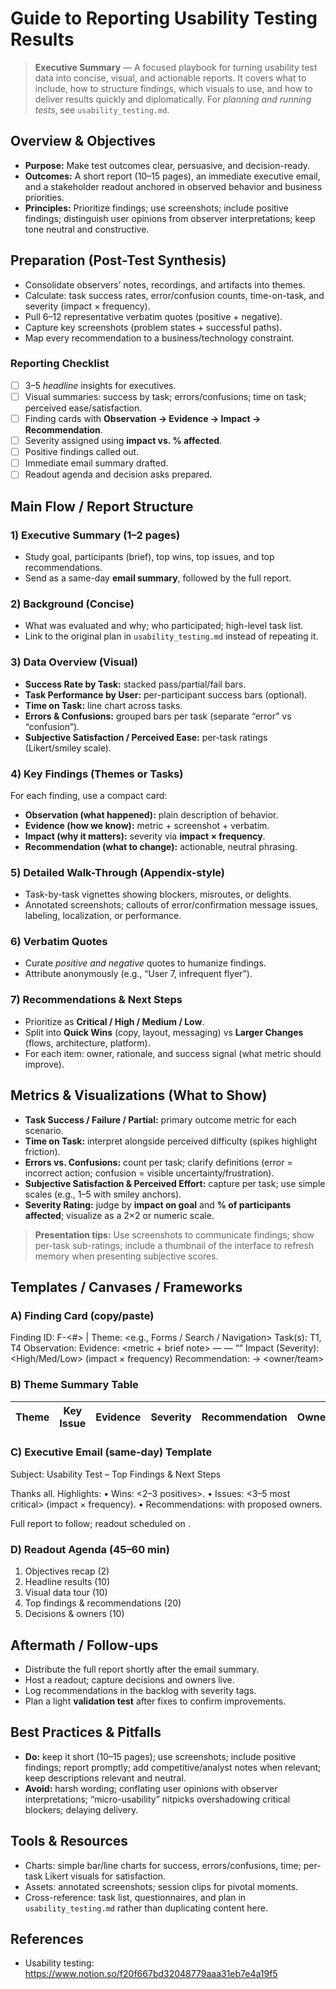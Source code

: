 # Guide to Reporting Usability Testing Results

> **Executive Summary** — A focused playbook for turning usability test data into concise, visual, and actionable reports. It covers what to include, how to structure findings, which visuals to use, and how to deliver results quickly and diplomatically. For *planning and running tests*, see `usability_testing.md`.

## Overview & Objectives
- **Purpose:** Make test outcomes clear, persuasive, and decision-ready.
- **Outcomes:** A short report (10–15 pages), an immediate executive email, and a stakeholder readout anchored in observed behavior and business priorities.
- **Principles:** Prioritize findings; use screenshots; include positive findings; distinguish user opinions from observer interpretations; keep tone neutral and constructive.

## Preparation (Post-Test Synthesis)
- Consolidate observers’ notes, recordings, and artifacts into themes.
- Calculate: task success rates, error/confusion counts, time-on-task, and severity (impact × frequency).
- Pull 6–12 representative verbatim quotes (positive + negative).
- Capture key screenshots (problem states + successful paths).
- Map every recommendation to a business/technology constraint.

### Reporting Checklist
- [ ] 3–5 *headline* insights for executives.  
- [ ] Visual summaries: success by task; errors/confusions; time on task; perceived ease/satisfaction.  
- [ ] Finding cards with **Observation → Evidence → Impact → Recommendation**.  
- [ ] Severity assigned using **impact vs. % affected**.  
- [ ] Positive findings called out.  
- [ ] Immediate email summary drafted.  
- [ ] Readout agenda and decision asks prepared.

## Main Flow / Report Structure
### 1) Executive Summary (1–2 pages)
- Study goal, participants (brief), top wins, top issues, and top recommendations.
- Send as a same-day **email summary**, followed by the full report.

### 2) Background (Concise)
- What was evaluated and why; who participated; high-level task list.
- Link to the original plan in `usability_testing.md` instead of repeating it.

### 3) Data Overview (Visual)
- **Success Rate by Task:** stacked pass/partial/fail bars.  
- **Task Performance by User:** per-participant success bars (optional).  
- **Time on Task:** line chart across tasks.  
- **Errors & Confusions:** grouped bars per task (separate “error” vs “confusion”).  
- **Subjective Satisfaction / Perceived Ease:** per-task ratings (Likert/smiley scale).

### 4) Key Findings (Themes or Tasks)
For each finding, use a compact card:
- **Observation (what happened):** plain description of behavior.
- **Evidence (how we know):** metric + screenshot + verbatim.
- **Impact (why it matters):** severity via **impact × frequency**.
- **Recommendation (what to change):** actionable, neutral phrasing.

### 5) Detailed Walk-Through (Appendix-style)
- Task-by-task vignettes showing blockers, misroutes, or delights.
- Annotated screenshots; callouts of error/confirmation message issues, labeling, localization, or performance.

### 6) Verbatim Quotes
- Curate *positive and negative* quotes to humanize findings.
- Attribute anonymously (e.g., “User 7, infrequent flyer”).

### 7) Recommendations & Next Steps
- Prioritize as **Critical / High / Medium / Low**.  
- Split into **Quick Wins** (copy, layout, messaging) vs **Larger Changes** (flows, architecture, platform).  
- For each item: owner, rationale, and success signal (what metric should improve).

## Metrics & Visualizations (What to Show)
- **Task Success / Failure / Partial:** primary outcome metric for each scenario.  
- **Time on Task:** interpret alongside perceived difficulty (spikes highlight friction).  
- **Errors vs. Confusions:** count per task; clarify definitions (error = incorrect action; confusion = visible uncertainty/frustration).  
- **Subjective Satisfaction & Perceived Effort:** capture per task; use simple scales (e.g., 1–5 with smiley anchors).  
- **Severity Rating:** judge by **impact on goal** and **% of participants affected**; visualize as a 2×2 or numeric scale.

> **Presentation tips:** Use screenshots to communicate findings; show per-task sub-ratings; include a thumbnail of the interface to refresh memory when presenting subjective scores.

## Templates / Canvases / Frameworks
### A) Finding Card (copy/paste)
Finding ID: F-<#>  |  Theme: <e.g., Forms / Search / Navigation>
Task(s): T1, T4
Observation: 
Evidence: <metric + brief note> —  — “”
Impact (Severity): <High/Med/Low>  (impact × frequency)
Recommendation:   → <owner/team>

### B) Theme Summary Table
| Theme | Key Issue | Evidence | Severity | Recommendation | Owner |
|---|---|---|---|---|---|

### C) Executive Email (same-day) Template
Subject: Usability Test – Top Findings & Next Steps

Thanks all. Highlights:
• Wins: <2–3 positives>.
• Issues: <3–5 most critical> (impact × frequency).
• Recommendations:  with proposed owners.

Full report to follow; readout scheduled on .

### D) Readout Agenda (45–60 min)
1. Objectives recap (2)  
2. Headline results (10)  
3. Visual data tour (10)  
4. Top findings & recommendations (20)  
5. Decisions & owners (10)

## Aftermath / Follow-ups
- Distribute the full report shortly after the email summary.  
- Host a readout; capture decisions and owners live.  
- Log recommendations in the backlog with severity tags.  
- Plan a light **validation test** after fixes to confirm improvements.

## Best Practices & Pitfalls
- **Do:** keep it short (10–15 pages); use screenshots; include positive findings; report promptly; add competitive/analyst notes when relevant; keep descriptions relevant and neutral.  
- **Avoid:** harsh wording; conflating user opinions with observer interpretations; “micro-usability” nitpicks overshadowing critical blockers; delaying delivery.

## Tools & Resources
- Charts: simple bar/line charts for success, errors/confusions, time; per-task Likert visuals for satisfaction.  
- Assets: annotated screenshots; session clips for pivotal moments.  
- Cross-reference: task list, questionnaires, and plan in `usability_testing.md` rather than duplicating content here.

## References
- Usability testing: https://www.notion.so/f20f667bd32048779aaa31eb7e4a19f5